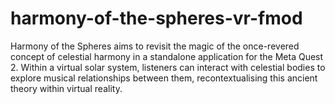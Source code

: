 # harmony-of-the-spheres-vr-fmod
Harmony of the Spheres aims to revisit the magic of the once-revered concept of celestial harmony in a standalone application for the Meta Quest 2. Within a virtual solar system, listeners can interact with celestial bodies to explore musical relationships between them, recontextualising this ancient theory within virtual reality.
